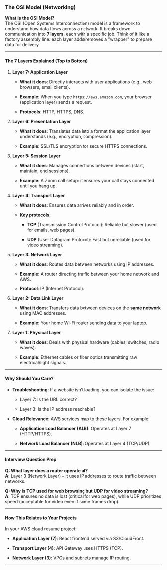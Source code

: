 ### **The OSI Model (Networking)**

**What is the OSI Model?**  
The OSI (Open Systems Interconnection) model is a framework to understand how data flows across a network. It breaks down communication into  **7 layers**, each with a specific job. Think of it like a factory assembly line: each layer adds/removes a "wrapper" to prepare data for delivery.

----------

#### **The 7 Layers Explained (Top to Bottom)**

1.  **Layer 7: Application Layer**
    
    -   **What it does**: Directly interacts with user applications (e.g., web browsers, email clients).
        
    -   **Example**: When you type  `https://aws.amazon.com`, your browser (application layer) sends a request.
        
    -   **Protocols**: HTTP, HTTPS, DNS.
        
2.  **Layer 6: Presentation Layer**
    
    -   **What it does**: Translates data into a format the application layer understands (e.g., encryption, compression).
        
    -   **Example**: SSL/TLS encryption for secure HTTPS connections.
        
3.  **Layer 5: Session Layer**
    
    -   **What it does**: Manages connections between devices (start, maintain, end sessions).
        
    -   **Example**: A Zoom call setup: it ensures your call stays connected until you hang up.
        
4.  **Layer 4: Transport Layer**
    
    -   **What it does**: Ensures data arrives reliably and in order.
        
    -   **Key protocols**:
        
        -   **TCP**  (Transmission Control Protocol): Reliable but slower (used for emails, web pages).
            
        -   **UDP**  (User Datagram Protocol): Fast but unreliable (used for video streaming).
            
5.  **Layer 3: Network Layer**
    
    -   **What it does**: Routes data between networks using IP addresses.
        
    -   **Example**: A router directing traffic between your home network and AWS.
        
    -   **Protocol**: IP (Internet Protocol).
        
6.  **Layer 2: Data Link Layer**
    
    -   **What it does**: Transfers data between devices on the  **same network**  using MAC addresses.
        
    -   **Example**: Your home Wi-Fi router sending data to your laptop.
        
7.  **Layer 1: Physical Layer**
    
    -   **What it does**: Deals with physical hardware (cables, switches, radio waves).
        
    -   **Example**: Ethernet cables or fiber optics transmitting raw electrical/light signals.
        

----------

#### **Why Should You Care?**

-   **Troubleshooting**: If a website isn’t loading, you can isolate the issue:
    
    -   Layer 7: Is the URL correct?
        
    -   Layer 3: Is the IP address reachable?
        
-   **Cloud Relevance**: AWS services map to these layers. For example:
    
    -   **Application Load Balancer (ALB)**: Operates at Layer 7 (HTTP/HTTPS).
        
    -   **Network Load Balancer (NLB)**: Operates at Layer 4 (TCP/UDP).
        

----------

#### **Interview Question Prep**

**Q: What layer does a router operate at?**  
**A**: Layer 3 (Network Layer) – it uses IP addresses to route traffic between networks.

**Q: Why is TCP used for web browsing but UDP for video streaming?**  
**A**: TCP ensures no data is lost (critical for web pages), while UDP prioritizes speed (acceptable for video even if some frames drop).

----------

#### **How This Relates to Your Projects**

In your AWS cloud resume project:

-   **Application Layer (7)**: React frontend served via S3/CloudFront.
    
-   **Transport Layer (4)**: API Gateway uses HTTPS (TCP).
    
-   **Network Layer (3)**: VPCs and subnets manage IP routing.
    

----------
